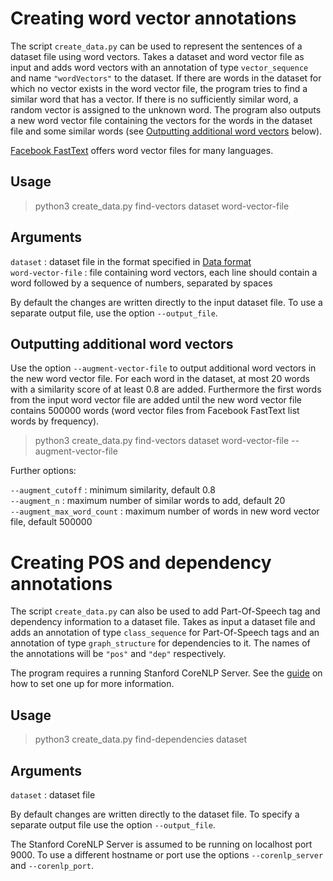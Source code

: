 # Creating word vector annotations

The script `create_data.py` can be used to represent the sentences of a dataset file using word vectors. Takes a dataset and word vector file as input and adds word vectors with an annotation of type `vector_sequence` and name `"wordVectors"` to the dataset. If there are words in the dataset for which no vector exists in the word vector file, the program tries to find a similar word that has a vector. If there is no sufficiently similar word, a random vector is assigned to the unknown word. The program also outputs a new word vector file containing the vectors for the words in the dataset file and some similar words (see [Outputting additional word vectors](#outputting-additional-word-vectors) below).

[Facebook FastText](https://github.com/facebookresearch/fastText) offers word vector files for many languages.

## Usage

> python3 create_data.py find-vectors  dataset  word-vector-file

## Arguments
`dataset` : dataset file in the format specified in [Data format](data-format.md)  
`word-vector-file` : file containing word vectors, each line should contain a word followed by a sequence of numbers, separated by spaces  

By default the changes are written directly to the input dataset file. To use a separate output file, use the option `--output_file`.

## Outputting additional word vectors

Use the option `--augment-vector-file` to output additional word vectors in the new word vector file. For each word in the dataset, at most 20 words with a similarity score of at least 0.8 are added. Furthermore the first words from the input word vector file are added until the new word vector file contains 500000 words (word vector files from Facebook FastText list words by frequency).

> python3 create_data.py find-vectors dataset word-vector-file --augment-vector-file

Further options:

`--augment_cutoff` : minimum similarity, default 0.8  
`--augment_n` : maximum number of similar words to add, default 20  
`--augment_max_word_count` : maximum number of words in new word vector file, default 500000

# Creating POS and dependency annotations

The script `create_data.py` can also be used to add Part-Of-Speech tag and dependency information to a dataset file. Takes as input a dataset file and adds an annotation of type `class_sequence` for Part-Of-Speech tags and an annotation of type `graph_structure` for dependencies to it. The names of the annotations will be `"pos"` and `"dep"` respectively.

The program requires a running Stanford CoreNLP Server. See the [guide](corenlp-setup.md) on how to set one up for more information.

## Usage

> python3 create_data.py find-dependencies dataset

## Arguments
`dataset` : dataset file

By default changes are written directly to the dataset file. To specify a separate output file use the option `--output_file`.

The Stanford CoreNLP Server is assumed to be running on localhost port 9000. To use a different hostname or port use the options `--corenlp_server` and `--corenlp_port`.
